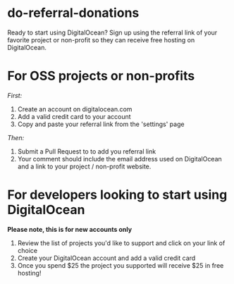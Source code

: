 # do-referral-donations
Ready to start using DigitalOcean? Sign up using the referral link of your favorite project or non-profit so they can receive free hosting on DigitalOcean.

# For OSS projects or non-profits

*First:*

1. Create an account on digitalocean.com
2. Add a valid credit card to your account
3. Copy and paste your referral link from the 'settings' page

*Then:*

1. Submit a Pull Request to to add you referral link
2. Your comment should include the email address used on DigitalOcean and a link to your project / non-profit website.

# For developers looking to start using DigitalOcean

**Please note, this is for new accounts only**

1. Review the list of projects you'd like to support and click on your link of choice
2. Create your DigitalOcean account and add a valid credit card
3. Once you spend $25 the project you supported will receive $25 in free hosting!